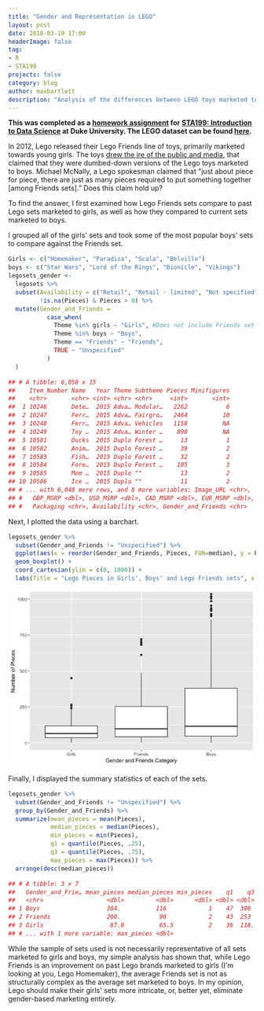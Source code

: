 ```yaml
---
title: "Gender and Representation in LEGO"
layout: post
date: 2018-03-19 17:00
headerImage: false
tag:
- R
- STA199
projects: false
category: blog
author: maxbartlett
description: "Analysis of the differences between LEGO toys marketed to boys and girls."
--- 
```

**This was completed as a [homework assignment](https://www2.stat.duke.edu/courses/Spring18/Sta199/hw/hw-04.html) for [STA199: Introduction to Data Science](https://www2.stat.duke.edu/courses/Spring18/Sta199/) at Duke University. The LEGO dataset can be found [here](https://github.com/seankross/lego).**

In 2012, Lego released their Lego Friends line of toys, primarily marketed towards young girls. The toys [drew the ire of the public and media](https://www.theatlantic.com/entertainment/archive/2016/05/legos/484115/), that claimed that they were dumbed-down versions of the Lego toys marketed to boys. Michael McNally, a Lego spokesman claimed that "just about piece for piece, there are just as many pieces required to put something together [among Friends sets].” Does this claim hold up?

To find the answer, I first examined how Lego Friends sets compare to past Lego sets marketed to girls, as well as how they compared to current sets marketed to boys.

I grouped all of the girls' sets and took some of the most popular boys' sets to compare against the Friends set.

```r
Girls <- c("Homemaker", "Paradisa", "Scala", "Belville")
boys <- c("Star Wars", "Lord of the Rings", "Bionicle", "Vikings")
legosets_gender <-
  legosets %>%
  subset(Availability = c("Retail", "Retail - limited", "Not specified", "Unknown"),
         !is.na(Pieces) & Pieces > 0) %>%
  mutate(Gender_and_Friends = 
           case_when(
             Theme %in% girls ~ "Girls", #Does not include Friends set
             Theme %in% boys ~ "Boys",
             Theme == "Friends" ~ "Friends",
             TRUE ~ "Unspecified"
           )
  )
```

```r
## # A tibble: 6,058 x 15
##    Item_Number Name   Year Theme Subtheme Pieces Minifigures
##    <chr>       <chr> <int> <chr> <chr>     <int>       <int>
##  1 10246       Dete…  2015 Adva… Modular…   2262           6
##  2 10247       Ferr…  2015 Adva… Fairgro…   2464          10
##  3 10248       Ferr…  2015 Adva… Vehicles   1158          NA
##  4 10249       Toy …  2015 Adva… Winter …    898          NA
##  5 10581       Ducks  2015 Duplo Forest …     13           1
##  6 10582       Anim…  2015 Duplo Forest …     39           2
##  7 10583       Fish…  2015 Duplo Forest …     32           2
##  8 10584       Fore…  2015 Duplo Forest …    105           3
##  9 10585       Mom …  2015 Duplo ""           13           2
## 10 10586       Ice …  2015 Duplo ""           11           2
## # ... with 6,048 more rows, and 8 more variables: Image_URL <chr>,
## #   GBP_MSRP <dbl>, USD_MSRP <dbl>, CAD_MSRP <dbl>, EUR_MSRP <dbl>,
## #   Packaging <chr>, Availability <chr>, Gender_and_Friends <chr>
```

Next, I plotted the data using a barchart.

```r
legosets_gender %>%
  subset(Gender_and_Friends != "Unspecified") %>%
  ggplot(aes(x = reorder(Gender_and_Friends, Pieces, FUN=median), y = Pieces)) +
  geom_boxplot() + 
  coord_cartesian(ylim = c(0, 1000)) +
  labs(Title = "Lego Pieces in Girls', Boys' and Lego Friends sets", x = "Gender and Friends Category", y = "Number of Pieces")
```

![gender-graph-1](../assets/blog/gender-and-representation-in-lego/plot-gender-1.png)

Finally, I displayed the summary statistics of each of the sets.

```r
legosets_gender %>%
  subset(Gender_and_Friends != "Unspecified") %>%
  group_by(Gender_and_Friends) %>%
  summarize(mean_pieces = mean(Pieces), 
            median_pieces = median(Pieces),
            min_pieces = min(Pieces), 
            q1 = quantile(Pieces, .25), 
            q3 = quantile(Pieces, .75), 
            max_pieces = max(Pieces)) %>%
  arrange(desc(median_pieces))
```

```r
## # A tibble: 3 x 7
##   Gender_and_Frie… mean_pieces median_pieces min_pieces    q1    q3
##   <chr>                  <dbl>         <dbl>      <dbl> <dbl> <dbl>
## 1 Boys                   304.          116            1    47  380 
## 2 Friends                200.           98            2    43  253 
## 3 Girls                   87.8          65.5          2    36  118.
## # ... with 1 more variable: max_pieces <dbl>
```

While the sample of sets used is not necessarily representative of all sets marketed to girls and boys, my simple analysis has shown that, while Lego Friends is an improvement on past Lego brands marketed to girls (I'm looking at you, Lego Homemaker), the average Friends set is not as structurally complex as the average set marketed to boys. In my opinion, Lego should make their girls' sets more intricate, or, better yet, eliminate gender-based marketing entirely.